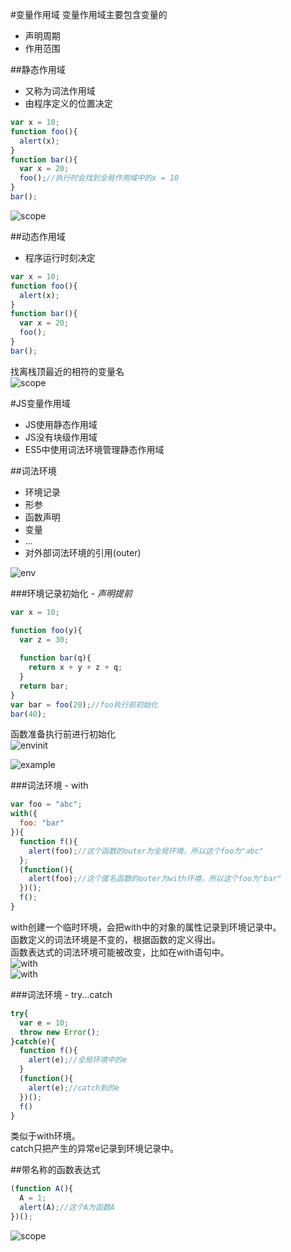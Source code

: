#变量作用域
变量作用域主要包含变量的
* 声明周期
* 作用范围

##静态作用域
* 又称为词法作用域
* 由程序定义的位置决定

```javascript
var x = 10;
function foo(){
  alert(x);
}
function bar(){
  var x = 20;
  foo();//执行时会找到全局作用域中的x = 10
}
bar();
```
![scope](img/scope1.png)

##动态作用域
* 程序运行时刻决定
```javascript
var x = 10;
function foo(){
  alert(x);
}
function bar(){
  var x = 20;
  foo();
}
bar();
```
找离栈顶最近的相符的变量名  
![scope](img/scope2.png)

#JS变量作用域
* JS使用静态作用域
* JS没有块级作用域
* ES5中使用词法环境管理静态作用域

##词法环境
* 环境记录
 * 形参
 * 函数声明
 * 变量
 * ...
* 对外部词法环境的引用(outer)

![env](img/env.png)

###环境记录初始化 - *声明提前*
```javascript
var x = 10;

function foo(y){
  var z = 30;
  
  function bar(q){
    return x + y + z + q;
  }
  return bar;
}
var bar = foo(20);//foo执行前初始化
bar(40);
```
函数准备执行前进行初始化   
![envinit](img/envinit.png)

![example](img/example.png)

###词法环境 - with
```javascript
var foo = "abc";
with({
  foo: "bar"
}){
  function f(){
    alert(foo);//这个函数的outer为全局环境，所以这个foo为"abc"
  };
  (function(){
    alert(foo);//这个匿名函数的outer为with环境，所以这个foo为"bar"
  })();
  f();
}
```
with创建一个临时环境，会把with中的对象的属性记录到环境记录中。  
函数定义的词法环境是不变的，根据函数的定义得出。  
函数表达式的词法环境可能被改变，比如在with语句中。  
![with](img/with1.png)  
![with](img/with2.png)

###词法环境 - try...catch
```javascript
try{
  var e = 10;
  throw new Error();
}catch(e){
  function f(){
    alert(e);//全局环境中的e
  }
  (function(){
    alert(e);//catch到的e
  })();
  f()
}
```
类似于with环境。  
catch只把产生的异常e记录到环境记录中。

##带名称的函数表达式
```javascript
(function A(){
  A = 1;
  alert(A);//这个A为函数A
})();
```
![scope](img/scope3.png)
